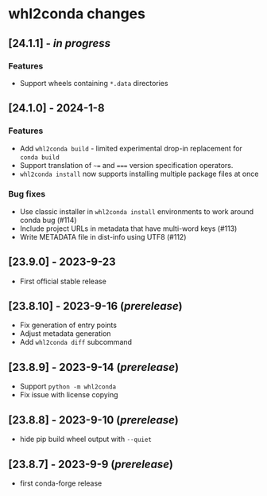 # whl2conda changes

## [24.1.1] - *in progress*

### Features
* Support wheels containing `*.data` directories

## [24.1.0] - 2024-1-8

### Features
* Add `whl2conda build` - limited experimental drop-in replacement for `conda build`
* Support translation of `~=` and `===` version specification operators.
* `whl2conda install` now supports installing multiple package files at once

### Bug fixes
* Use classic installer in `whl2conda install` environments to work around conda bug (#114)
* Include project URLs in metadata that have multi-word keys (#113)
* Write METADATA file in dist-info using UTF8 (#112)

## [23.9.0] - 2023-9-23

* First official stable release

## [23.8.10] - 2023-9-16 (*prerelease*)

* Fix generation of entry points
* Adjust metadata generation
* Add `whl2conda diff` subcommand

## [23.8.9] - 2023-9-14 (*prerelease*)

* Support `python -m whl2conda`
* Fix issue with license copying

## [23.8.8] - 2023-9-10 (*prerelease*)

* hide pip build wheel output with `--quiet`

## [23.8.7] - 2023-9-9 (*prerelease*)

* first conda-forge release
